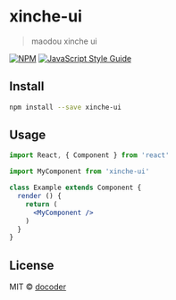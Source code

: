 # xinche-ui

> maodou xinche ui

[![NPM](https://img.shields.io/npm/v/xinche-ui.svg)](https://www.npmjs.com/package/xinche-ui) [![JavaScript Style Guide](https://img.shields.io/badge/code_style-standard-brightgreen.svg)](https://standardjs.com)

## Install

```bash
npm install --save xinche-ui
```

## Usage

```jsx
import React, { Component } from 'react'

import MyComponent from 'xinche-ui'

class Example extends Component {
  render () {
    return (
      <MyComponent />
    )
  }
}
```

## License

MIT © [docoder](https://github.com/docoder)
